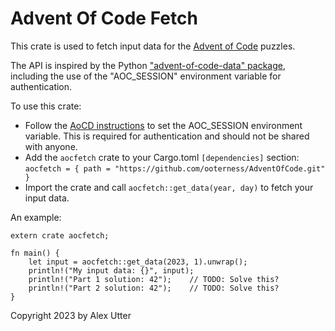 # Advent Of Code Fetch

This crate is used to fetch input data for the [Advent of Code](https://adventofcode.com/) puzzles.

The API is inspired by the Python ["advent-of-code-data" package](https://pypi.org/project/advent-of-code-data/),
including the use of the "AOC_SESSION" environment variable for authentication.

To use this crate:
* Follow the [AoCD instructions](https://pypi.org/project/advent-of-code-data/) to set the AOC_SESSION environment variable. This is required for authentication and should not be shared with anyone.
* Add the `aocfetch` crate to your Cargo.toml `[dependencies]` section:\
`aocfetch = { path = "https://github.com/ooterness/AdventOfCode.git" }`
* Import the crate and call `aocfetch::get_data(year, day)` to fetch your input data.

An example:
```
extern crate aocfetch;

fn main() {
    let input = aocfetch::get_data(2023, 1).unwrap();
    println!("My input data: {}", input);
    println!("Part 1 solution: 42");    // TODO: Solve this?
    println!("Part 2 solution: 42");    // TODO: Solve this?
}
```

Copyright 2023 by Alex Utter
